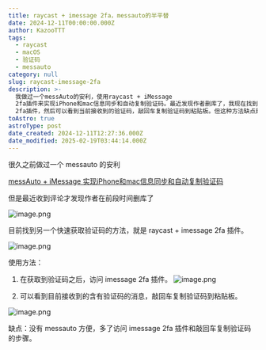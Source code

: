 ```yaml
---
title: raycast + imessage 2fa，messauto的半平替
date: 2024-12-11T00:00:00.000Z
author: KazooTTT
tags:
  - raycast
  - macOS
  - 验证码
  - messauto
category: null
slug: raycast-imessage-2fa
description: >-
  我做过一个messAuto的安利，使用raycast + iMessage
  2fa插件来实现iPhone和mac信息同步和自动复制验证码。最近发现作者删库了，我现在找到了一种快速获取验证码的方法。使用方法是在获取到验证码之后访问iMessage
  2fa插件，然后可以看到当前接收到的验证码，敲回车复制验证码到粘贴板。但这种方法缺点是没有messAuto方便，多了额外的步骤。
toAstro: true
astroType: post
date_created: 2024-12-11T12:27:36.000Z
date_modified: 2025-02-19T03:44:14.000Z
---
```


很久之前做过一个 messauto 的安利

[messAuto + iMessage 实现iPhone和mac信息同步和自动复制验证码](/notes/messauto-imessage-to-synchronize-iphone-and-mac-messages-and-automatically-copy-captchagraphic-bed-edition)

但是最近收到评论才发现作者在前段时间删库了

![image.png](<https://pictures.kazoottt.top/2024/12/20241211-20241211203702.png>)

目前找到另一个快速获取验证码的方法，就是 raycast + imessage 2fa 插件。

![image.png](<https://pictures.kazoottt.top/2024/12/20241211-20241211203735.png>)

使用方法：

1. 在获取到验证码之后，访问 imessage 2fa 插件。
   ![image.png](<https://pictures.kazoottt.top/2024/12/20241211-20241211204526.png>)

2. 可以看到目前接收到的含有验证码的消息，敲回车复制验证码到粘贴板。

![image.png](<https://pictures.kazoottt.top/2024/12/20241211-20241211204132.png>)

缺点：没有 messauto 方便，多了访问 imessage 2fa 插件和敲回车复制验证码的步骤。
